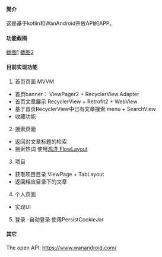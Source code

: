 #### 简介
这是基于kotlin和WanAndroid开放API的APP。

#### 功能截图
[截图1](https://gitee.com/zhao-fangchen/image/raw/master/WanAndroid/%E5%8A%9F%E8%83%BD%E6%88%AA%E5%9B%BE1.jpg)
[截图2](https://gitee.com/zhao-fangchen/image/raw/master/WanAndroid/%E5%8A%9F%E8%83%BD%E6%88%AA%E5%9B%BE2.jpg)
#### 目前实现功能
1. 首页页面 MVVM 
- 首页banner： ViewPager2 + RecyclerView.Adapter
- 首页文章展示  RecyclerView + Retrofit2 + WebView
- 基于首页RecyclerView中已有文章搜索 menu + SearchView
- 收藏功能 
2. 搜索页面
- 返回对文章标题的检索
- 搜索热词 使用[鸿洋 FlowLayout](https://github.com/hongyangAndroid/FlowLayout)
3. 项目
- 获取项目目录 ViewPage + TabLayout
- 返回相应目录下的文章
4. 个人页面
- 实现UI
5. 登录
-自动登录 使用PersistCookieJar


#### 其它
The open API: https://www.wanandroid.com/







